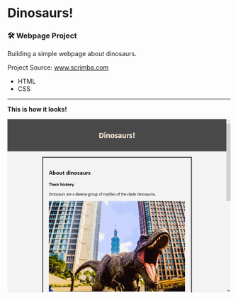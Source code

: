 # Dinosaurs!
### :hammer_and_wrench: Webpage Project

Building a simple webpage about dinosaurs.

Project Source: www.scrimba.com

- HTML
- CSS


------
**This is how it looks!**

![gif](./dino.gif)
